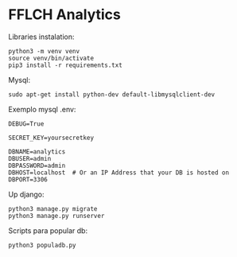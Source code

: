 # FFLCH Analytics

Libraries instalation:

    python3 -m venv venv
    source venv/bin/activate 
    pip3 install -r requirements.txt

Mysql:

    sudo apt-get install python-dev default-libmysqlclient-dev

Exemplo mysql .env:

    DEBUG=True

    SECRET_KEY=yoursecretkey

    DBNAME=analytics
    DBUSER=admin
    DBPASSWORD=admin
    DBHOST=localhost  # Or an IP Address that your DB is hosted on
    DBPORT=3306

Up django:

    python3 manage.py migrate
    python3 manage.py runserver

Scripts para popular db:

    python3 populadb.py 

